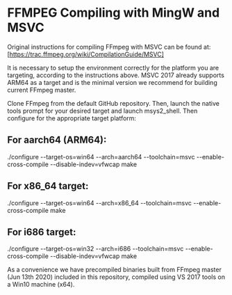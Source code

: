 # FFMPEG Compiling with MingW and MSVC

Original instructions for compiling FFmpeg with MSVC can be found at:
[https://trac.ffmpeg.org/wiki/CompilationGuide/MSVC]

It is necessary to setup the environment correctly for the platform you are targeting, according to the instructions above. MSVC 2017 already supports ARM64 as a target and is the minimal version we recommend for building current FFmpeg master.

Clone FFmpeg from the default GitHub repository. Then, launch the native tools prompt for your desired target and launch msys2_shell. Then configure for the appropriate target platform:

## For aarch64 (ARM64):

./configure --target-os=win64 --arch=aarch64 --toolchain=msvc --enable-cross-compile --disable-indev=vfwcap
make

## For x86_64 target:

./configure --target-os=win64 --arch=x86_64 --toolchain=msvc --enable-cross-compile
make

## For i686 target:

./configure --target-os=win32 --arch=i686 --toolchain=msvc --enable-cross-compile --disable-indev=vfwcap
make

As a convenience we have precompiled binaries built from FFmpeg master (Jun 13th 2020) included in this repository, compiled using VS 2017 tools on a Win10 machine (x64).
